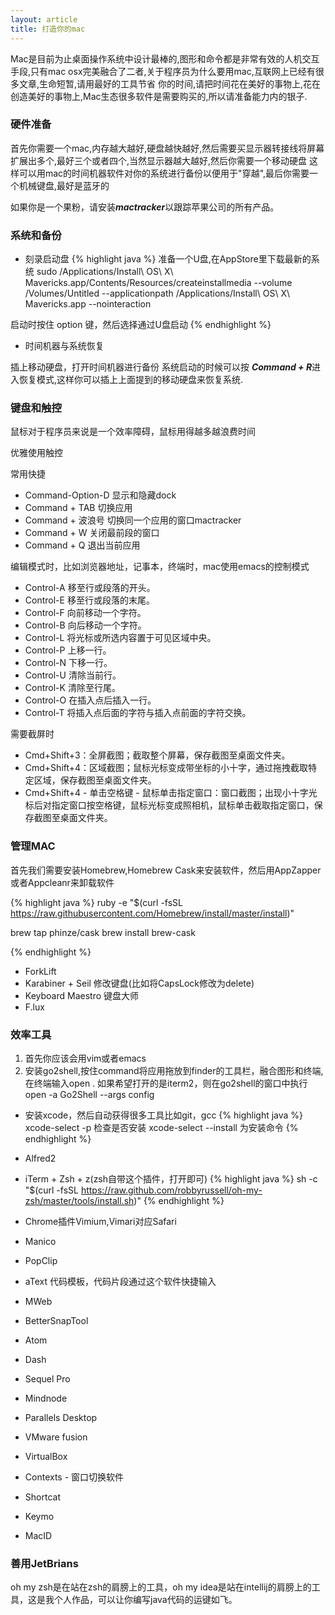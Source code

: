 ```yaml
---
layout: article
title: 打造你的mac
---
```

Mac是目前为止桌面操作系统中设计最棒的,图形和命令都是非常有效的人机交互手段,只有mac osx完美融合了二者,关于程序员为什么要用mac,互联网上已经有很多文章,生命短暂,请用最好的工具节省
你的时间,请把时间花在美好的事物上,花在创造美好的事物上,Mac生态很多软件是需要购买的,所以请准备能力内的银子.

### 硬件准备
首先你需要一个mac,内存越大越好,硬盘越快越好,然后需要买显示器转接线将屏幕扩展出多个,最好三个或者四个,当然显示器越大越好,然后你需要一个移动硬盘
这样可以用mac的时间机器软件对你的系统进行备份以便用于"穿越",最后你需要一个机械键盘,最好是蓝牙的

如果你是一个果粉，请安装***mactracker***以跟踪苹果公司的所有产品。

### 系统和备份

* 刻录启动盘
{% highlight java %}
准备一个U盘,在AppStore里下载最新的系统
sudo /Applications/Install\ OS\ X\ Mavericks.app/Contents/Resources/createinstallmedia --volume 
/Volumes/Untitled --applicationpath /Applications/Install\ OS\ X\ Mavericks.app --nointeraction

启动时按住 option 键，然后选择通过U盘启动
{% endhighlight %}

* 时间机器与系统恢复

插上移动硬盘，打开时间机器进行备份
系统启动的时候可以按 ***Command + R***进入恢复模式,这样你可以插上上面提到的移动硬盘来恢复系统.


### 键盘和触控

鼠标对于程序员来说是一个效率障碍，鼠标用得越多越浪费时间

优雅使用触控

常用快捷

* Command-Option-D 显示和隐藏dock
* Command + TAB 切换应用
* Command + 波浪号 切换同一个应用的窗口mactracker
* Command + W 关闭最前段的窗口
* Command + Q 退出当前应用

编辑模式时，比如浏览器地址，记事本，终端时，mac使用emacs的控制模式

* Control-A 移至行或段落的开头。
* Control-E 移至行或段落的末尾。
* Control-F 向前移动一个字符。
* Control-B 向后移动一个字符。
* Control-L 将光标或所选内容置于可见区域中央。
* Control-P 上移一行。
* Control-N 下移一行。
* Control-U 清除当前行。
* Control-K 清除至行尾。
* Control-O 在插入点后插入一行。
* Control-T 将插入点后面的字符与插入点前面的字符交换。

需要截屏时

* Cmd+Shift+3：全屏截图；截取整个屏幕，保存截图至桌面文件夹。
* Cmd+Shift+4：区域截图；鼠标光标变成带坐标的小十字，通过拖拽截取特定区域，保存截图至桌面文件夹。
* Cmd+Shift+4 - 单击空格键 - 鼠标单击指定窗口：窗口截图；出现小十字光标后对指定窗口按空格键，鼠标光标变成照相机，鼠标单击截取指定窗口，保存截图至桌面文件夹。

### 管理MAC
首先我们需要安装Homebrew,Homebrew Cask来安装软件，然后用AppZapper或者Appcleanr来卸载软件

{% highlight java %}
ruby -e "$(curl -fsSL https://raw.githubusercontent.com/Homebrew/install/master/install)"

brew tap phinze/cask
brew install brew-cask

{% endhighlight %}

* ForkLift
* Karabiner + Seil 修改键盘(比如将CapsLock修改为delete)
* Keyboard Maestro 键盘大师
* F.lux

### 效率工具

1. 首先你应该会用vim或者emacs
2. 安装go2shell,按住command将应用拖放到finder的工具栏，融合图形和终端,在终端输入open . 如果希望打开的是iterm2，则在go2shell的窗口中执行open -a Go2Shell --args config

* 安装xcode，然后自动获得很多工具比如git，gcc
{% highlight java %}
xcode-select -p 检查是否安装
xcode-select --install 为安装命令
{% endhighlight %}


* Alfred2
* iTerm + Zsh + z(zsh自带这个插件，打开即可)
{% highlight java %}
sh -c "$(curl -fsSL https://raw.github.com/robbyrussell/oh-my-zsh/master/tools/install.sh)"
{% endhighlight %}


* Chrome插件Vimium,Vimari对应Safari
* Manico
* PopClip

* aText
代码模板，代码片段通过这个软件快捷输入

* MWeb
* BetterSnapTool
* Atom
* Dash
* Sequel Pro
* Mindnode
* Parallels Desktop
* VMware fusion
* VirtualBox
* Contexts - 窗口切换软件
* Shortcat
* Keymo
* MacID


### 善用JetBrians
oh my zsh是在站在zsh的肩膀上的工具，oh my idea是站在intellij的肩膀上的工具，这是我个人作品，可以让你编写java代码的运键如飞。


